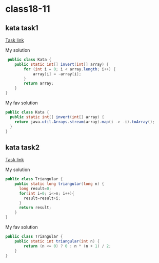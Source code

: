# class18-11
## kata task1

[Task link](https://www.codewars.com/kata/5899dc03bc95b1bf1b0000ad)

My solution
```java
 public class Kata {
    public static int[] invert(int[] array) {
        for (int i = 0; i < array.length; i++) {
            array[i] = -array[i];
        }
        return array;
    }
}
```

My fav solution
```java
public class Kata {
  public static int[] invert(int[] array) {
    return java.util.Arrays.stream(array).map(i -> -i).toArray();
  }
}
```

## kata task2

[Task link](https://www.codewars.com/kata/525e5a1cb735154b320002c8)

My solution
```java
public class Triangular {
    public static long triangular(long n) {
      long result=0;
      for(int i=0; i<=n; i++){
        result=result+i;
      }
      return result;
    }
}
```

My fav solution
```java
public class Triangular {
    public static int triangular(int n) {
        return (n <= 0) ? 0 : n * (n + 1) / 2;
    }
}
```
